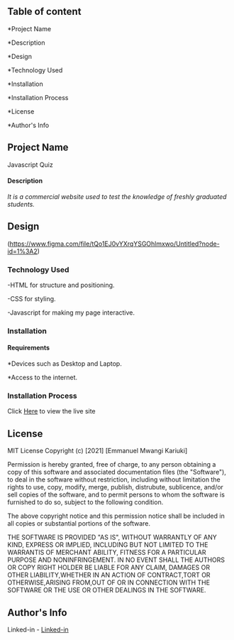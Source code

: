 ## Table of content
*Project Name

*Description

*Design

*Technology Used

*Installation

*Installation Process

*License

*Author's Info


## Project Name
Javascript Quiz
#### Description
 _It is a commercial website used to test the knowledge of freshly graduated students._

## Design
(https://www.figma.com/file/tQo1EJ0vYXrqYSGOhlmxwo/Untitled?node-id=1%3A2)

### **Technology Used**
-HTML for structure and positioning.

-CSS for styling.

-Javascript for making my page interactive.

### Installation
#### Requirements
*Devices such as Desktop and Laptop.

*Access to the internet.

### Installation Process
Click [Here](https://github.com/Kariuki1976/JavascriptQuiz.git) to view the live site
## License
MIT License Copyright (c) [2021] [Emmanuel Mwangi Kariuki]

Permission is hereby granted, free of charge, to any person obtaining a copy of this software and associated documentation files (the "Software"), to deal in the software without restriction, including without limitation the rights to use, copy, modify, merge, publish, distrubute, sublicence, and/or sell copies of the software, and to permit persons to whom the software is furnished to do so, subject to the following condition.

The above copyright notice and this permission notice shall be included
 in all copies or substantial portions of the software.

THE SOFTWARE IS PROVIDED "AS IS", WITHOUT WARRANTLY OF ANY KIND, EXPRESS OR IMPLIED, INCLUDING BUT NOT LIMITED TO THE WARRANTIS OF MERCHANT ABILITY, FITNESS FOR A PARTICULAR PURPOSE AND NONINFRINGEMENT. IN NO EVENT SHALL THE AUTHORS OR COPY RIGHT HOLDER BE LIABLE FOR ANY CLAIM, DAMAGES OR OTHER LIABILITY,WHETHER IN AN ACTION OF CONTRACT,TORT OR OTHERWISE,ARISING FROM,OUT OF OR IN CONNECTION WITH THE SOFTWARE OR THE USE OR OTHER DEALINGS IN THE SOFTWARE.
## Author's Info
Linked-in - [Linked-in](www.linkedin.com/in/emmanuel-kariuki-889329214)


